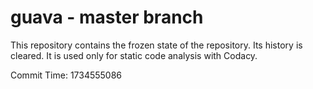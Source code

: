 # guava - master branch

This repository contains the frozen state of the repository.
Its history is cleared. It is used only for static code
analysis with Codacy.

Commit Time: 1734555086